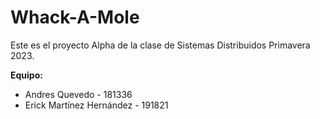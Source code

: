 # Whack-A-Mole

Este es el proyecto Alpha de la clase de Sistemas Distribuidos Primavera 2023.

**Equipo:**
- Andres Quevedo - 181336
- Erick Martínez Hernández - 191821
